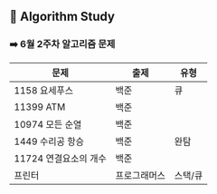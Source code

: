 ## 📝 Algorithm Study 

### ➡️ 6월 2주차 알고리즘 문제 
| 문제                  | 출제         | 유형    |
| --------------------- | ------------ | ------- |
| 1158 요세푸스         | 백준         |    큐   |
| 11399 ATM             | 백준         |         |
| 10974 모든 순열       | 백준         |         |
| 1449 수리공 항승      | 백준         |    완탐   |
| 11724 연결요소의 개수 | 백준         |         |
| 프린터                | 프로그래머스 | 스택/큐 |
